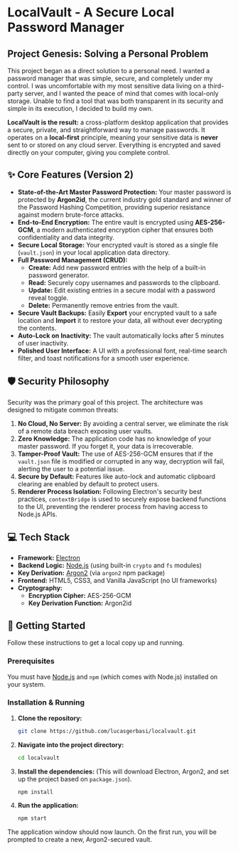 # LocalVault - A Secure Local Password Manager

## Project Genesis: Solving a Personal Problem

This project began as a direct solution to a personal need. I wanted a password manager that was simple, secure, and completely under my control. I was uncomfortable with my most sensitive data living on a third-party server, and I wanted the peace of mind that comes with local-only storage. Unable to find a tool that was both transparent in its security and simple in its execution, I decided to build my own.

**LocalVault is the result:** a cross-platform desktop application that provides a secure, private, and straightforward way to manage passwords. It operates on a **local-first** principle, meaning your sensitive data is **never** sent to or stored on any cloud server. Everything is encrypted and saved directly on your computer, giving you complete control.

## ✨ Core Features (Version 2)

*   **State-of-the-Art Master Password Protection:** Your master password is protected by **Argon2id**, the current industry gold standard and winner of the Password Hashing Competition, providing superior resistance against modern brute-force attacks.
*   **End-to-End Encryption:** The entire vault is encrypted using **AES-256-GCM**, a modern authenticated encryption cipher that ensures both confidentiality and data integrity.
*   **Secure Local Storage:** Your encrypted vault is stored as a single file (`vault.json`) in your local application data directory.
*   **Full Password Management (CRUD):**
    *   **Create:** Add new password entries with the help of a built-in password generator.
    *   **Read:** Securely copy usernames and passwords to the clipboard.
    *   **Update:** Edit existing entries in a secure modal with a password reveal toggle.
    *   **Delete:** Permanently remove entries from the vault.
*   **Secure Vault Backups:** Easily **Export** your encrypted vault to a safe location and **Import** it to restore your data, all without ever decrypting the contents.
*   **Auto-Lock on Inactivity:** The vault automatically locks after 5 minutes of user inactivity.
*   **Polished User Interface:** A UI with a professional font, real-time search filter, and toast notifications for a smooth user experience.

## 🛡️ Security Philosophy

Security was the primary goal of this project. The architecture was designed to mitigate common threats:
1.  **No Cloud, No Server:** By avoiding a central server, we eliminate the risk of a remote data breach exposing user vaults.
2.  **Zero Knowledge:** The application code has no knowledge of your master password. If you forget it, your data is irrecoverable.
3.  **Tamper-Proof Vault:** The use of AES-256-GCM ensures that if the `vault.json` file is modified or corrupted in any way, decryption will fail, alerting the user to a potential issue.
4.  **Secure by Default:** Features like auto-lock and automatic clipboard clearing are enabled by default to protect users.
5.  **Renderer Process Isolation:** Following Electron's security best practices, `contextBridge` is used to securely expose backend functions to the UI, preventing the renderer process from having access to Node.js APIs.

## 💻 Tech Stack

*   **Framework:** [Electron](https://www.electronjs.org/)
*   **Backend Logic:** [Node.js](https://nodejs.org/) (using built-in `crypto` and `fs` modules)
*   **Key Derivation:** [Argon2](https://www.npmjs.com/package/argon2) (via `argon2` npm package)
*   **Frontend:** HTML5, CSS3, and Vanilla JavaScript (no UI frameworks)
*   **Cryptography:**
    *   **Encryption Cipher:** AES-256-GCM
    *   **Key Derivation Function:** Argon2id

## 🚀 Getting Started

Follow these instructions to get a local copy up and running.

### Prerequisites

You must have [Node.js](https://nodejs.org/en/download/) and `npm` (which comes with Node.js) installed on your system.

### Installation & Running

1.  **Clone the repository:**
    ```bash
    git clone https://github.com/lucasgerbasi/localvault.git
    ```

2.  **Navigate into the project directory:**
    ```bash
    cd localvault
    ```

3.  **Install the dependencies:**
    (This will download Electron, Argon2, and set up the project based on `package.json`).
    ```bash
    npm install
    ```

4.  **Run the application:**
    ```bash
    npm start
    ```

The application window should now launch. On the first run, you will be prompted to create a new, Argon2-secured vault.